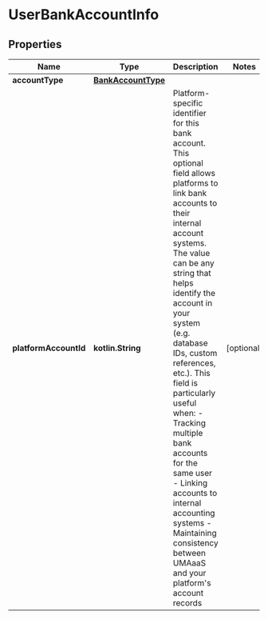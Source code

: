 
# UserBankAccountInfo

## Properties
| Name | Type | Description | Notes |
| ------------ | ------------- | ------------- | ------------- |
| **accountType** | [**BankAccountType**](BankAccountType.md) |  |  |
| **platformAccountId** | **kotlin.String** | Platform-specific identifier for this bank account. This optional field allows platforms to link bank accounts to their internal account systems. The value can be any string that helps identify the account in your system (e.g. database IDs, custom references, etc.).  This field is particularly useful when: - Tracking multiple bank accounts for the same user - Linking accounts to internal accounting systems - Maintaining consistency between UMAaaS and your platform&#39;s account records  |  [optional] |



